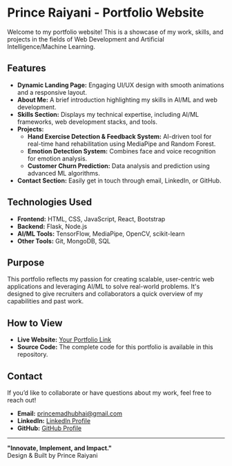 # Prince Raiyani - Portfolio Website  

Welcome to my portfolio website! This is a showcase of my work, skills, and projects in the fields of Web Development and Artificial Intelligence/Machine Learning.  

## Features  
- **Dynamic Landing Page:** Engaging UI/UX design with smooth animations and a responsive layout.  
- **About Me:** A brief introduction highlighting my skills in AI/ML and web development.  
- **Skills Section:** Displays my technical expertise, including AI/ML frameworks, web development stacks, and tools.  
- **Projects:**  
  - **Hand Exercise Detection & Feedback System:** AI-driven tool for real-time hand rehabilitation using MediaPipe and Random Forest.  
  - **Emotion Detection System:** Combines face and voice recognition for emotion analysis.  
  - **Customer Churn Prediction:** Data analysis and prediction using advanced ML algorithms.  
- **Contact Section:** Easily get in touch through email, LinkedIn, or GitHub.  

## Technologies Used  
- **Frontend:** HTML, CSS, JavaScript, React, Bootstrap  
- **Backend:** Flask, Node.js  
- **AI/ML Tools:** TensorFlow, MediaPipe, OpenCV, scikit-learn  
- **Other Tools:** Git, MongoDB, SQL  

## Purpose  
This portfolio reflects my passion for creating scalable, user-centric web applications and leveraging AI/ML to solve real-world problems. It's designed to give recruiters and collaborators a quick overview of my capabilities and past work.  

## How to View  
- **Live Website:** [Your Portfolio Link](https://prince41773.github.io/Portfolio/)  
- **Source Code:** The complete code for this portfolio is available in this repository.  

## Contact  
If you’d like to collaborate or have questions about my work, feel free to reach out!  
- **Email:** princemadhubhai@gmail.com  
- **LinkedIn:** [LinkedIn Profile](https://www.linkedin.com/in/prince-raiyani-695a36250/)  
- **GitHub:** [GitHub Profile](https://github.com/prince41773)  

---

**"Innovate, Implement, and Impact."**  
Design & Built by Prince Raiyani  
